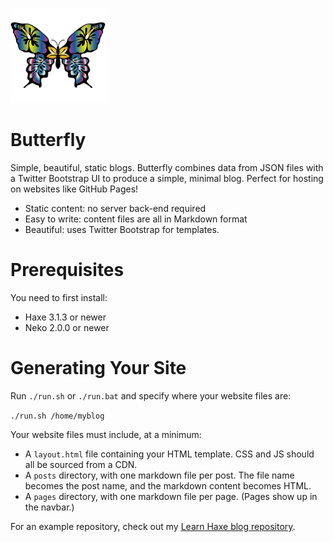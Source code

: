 ![logo](logo.png)
# Butterfly

Simple, beautiful, static blogs. Butterfly combines data from JSON files with a Twitter Bootstrap UI to produce a simple, minimal blog. Perfect for hosting on websites like GitHub Pages!

- Static content: no server back-end required
- Easy to write: content files are all in Markdown format
- Beautiful: uses Twitter Bootstrap for templates.

# Prerequisites

You need to first install:

- Haxe 3.1.3 or newer
- Neko 2.0.0 or newer

# Generating Your Site

Run `./run.sh` or `./run.bat` and specify where your website files are:

`./run.sh /home/myblog`

Your website files must include, at a minimum:

- A `layout.html` file containing your HTML template. CSS and JS should all be sourced from a CDN.
- A `posts` directory, with one markdown file per post. The file name becomes the post name, and the markdown content becomes HTML.
- A `pages` directory, with one markdown file per page. (Pages show up in the navbar.)

For an example repository, check out my [Learn Haxe blog repository](https://github.com/ashes999/learnhaxe).